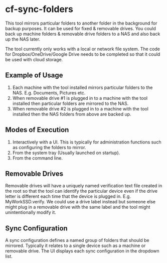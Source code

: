 # cf-sync-folders

This tool mirrors particular folders to another folder in the background for backup purposes. It can be used for fixed & removable
drives. You could back up machine folders & removable drive folders to a NAS and also back up the NAS later.

The tool currently only works with a local or network file system. The code for Dropbox/OneDrive/Google Drive needs to be completed
so that it could be used with cloud storage.

Example of Usage
----------------
1) Each machine with the tool installed mirrors particular folders to the NAS. E.g. Documents, Pictures etc.
2) When removable drive #1 is plugged in to a machine with the tool installed then particular folders are mirrored to the NAS.
3) When removable drive #2 is plugged in to a machine with the tool installed then the NAS folders from above are backed up.

Modes of Execution
------------------
1) Interactively with a UI. This is typically for administration functions such as configuring the folders to mirror.
2) From the system tray (Usually launched on startup).
3) From the command line.

Removable Drives
----------------
Removable drives will have a uniquely named verification text file created in the root so that the tool can identify the particular
device even if the drive letter is different each time that the device is plugged in. E.g. MyWorkSSD.verify. We could use a drive 
label instead but someone else might plug in a removable drive with the same label and the tool might unintentionally modify it.

Sync Configuration
------------------
A sync configuration defines a named group of folders that should be mirrored. Typically it relates to a single device such as a
machine or removable drive. The UI displays each sync configuration in the dropdown list.
